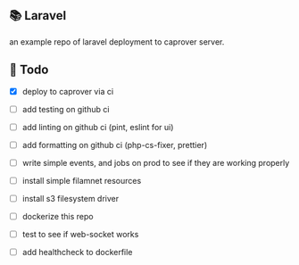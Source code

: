 ## 📚 Laravel
an example repo of laravel deployment to caprover server.

## 📝 Todo
- [x] deploy to caprover via ci
- [ ] add testing on github ci
- [ ] add linting on github ci (pint, eslint for ui)
- [ ] add formatting on github ci (php-cs-fixer, prettier)
- [ ] write simple events, and jobs on prod to see if they are working properly
- [ ] install simple filamnet resources
- [ ] install s3 filesystem driver
- [ ] dockerize this repo
- [ ] test to see if web-socket works
- [ ] add healthcheck to dockerfile

